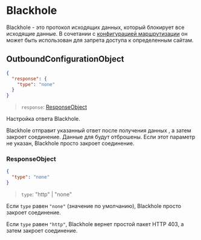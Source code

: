 # Blackhole

Blackhole - это протокол исходящих данных, который блокирует все исходящие данные. В сочетании с [конфигурацией маршрутизации](../routing.md) он может быть использован для запрета доступа к определенным сайтам.

## OutboundConfigurationObject

```json
{
  "response": {
    "type": "none"
  }
}
```

> `response`: [ResponseObject](#responseobject)

Настройка ответа Blackhole.

Blackhole отправит указанный ответ после получения данных , а затем закроет соединение. Данные для  будут отброшены.
Если этот параметр не указан, Blackhole просто закроет соединение.

### ResponseObject

```json
{
  "type": "none"
}
```

> `type`: "http" | "none"

Если `type` равен `"none"` (значение по умолчанию), Blackhole просто закроет соединение.

Если `type` равен `"http"`, Blackhole вернет простой пакет HTTP 403, а затем закроет соединение.




